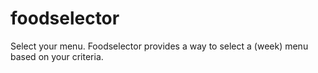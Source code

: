 # foodselector

Select your menu.  Foodselector provides a way to select a (week) menu based on your criteria.

